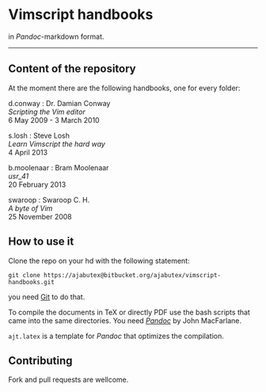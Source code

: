 Vimscript handbooks
===================

in _Pandoc_-markdown format.

* * * * * * * * * * * * * * * * * * * * * * * * * * * * * * *


Content of the repository
-------------------------

At the moment there are the following handbooks, one for every folder:

d.conway
:	Dr. Damian Conway   
	_Scripting the Vim editor_   
	6 May 2009 - 3 March 2010   

s.losh
:	Steve Losh   
	_Learn Vimscript the hard way_   
	4 April 2013   

b.moolenaar
:   Bram Moolenaar  
    _usr_41_  
    20 February 2013  

swaroop
:   Swaroop C. H.  
    _A byte of Vim_  
    25 November 2008  


How to use it
-------------

Clone the repo on your hd with the following statement:

	git clone https://ajabutex@bitbucket.org/ajabutex/vimscript-handbooks.git
	
you need [Git](http://git-scm.com/) to do that.

To compile the documents in TeX or directly PDF use the bash scripts
that came into the same directories. You need
[_Pandoc_](http://johnmacfarlane.net/pandoc/) by John MacFarlane.

`ajt.latex` is a template for _Pandoc_ that optimizes
the compilation.


Contributing
------------

Fork and pull requests are wellcome.
